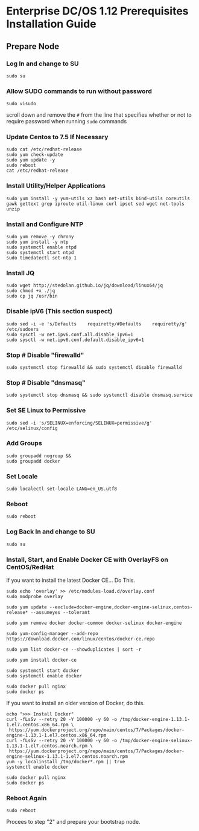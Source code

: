# Enterprise DC/OS 1.12 Prerequisites Installation Guide

## Prepare Node

### Log In and change to SU
```
sudo su
```

### Allow SUDO commands to run without password
```
sudo visudo
```
scroll down and remove the `#` from the line that specifies whether or not to require password when running `sudo` commands

### Update Centos to 7.5 If Necessary
```
sudo cat /etc/redhat-release
sudo yum check-update
sudo yum update -y
sudo reboot
cat /etc/redhat-release
```

### Install Utility/Helper Applications
```
sudo yum install -y yum-utils xz bash net-utils bind-utils coreutils gawk gettext grep iproute util-linux curl ipset sed wget net-tools unzip
```

### Install and Configure NTP
```
sudo yum remove -y chrony
sudo yum install -y ntp
sudo systemctl enable ntpd
sudo systemctl start ntpd
sudo timedatectl set-ntp 1
```

### Install JQ
```
sudo wget http://stedolan.github.io/jq/download/linux64/jq
sudo chmod +x ./jq
sudo cp jq /usr/bin
```

### Disable ipV6 (This section suspect)
```
sudo sed -i -e 's/Defaults    requiretty/#Defaults    requiretty/g' /etc/sudoers
sudo sysctl -w net.ipv6.conf.all.disable_ipv6=1
sudo sysctl -w net.ipv6.conf.default.disable_ipv6=1
```

### Stop # Disable "firewalld"
```
sudo systemctl stop firewalld && sudo systemctl disable firewalld
```

### Stop # Disable "dnsmasq"
```
sudo systemctl stop dnsmasq && sudo systemctl disable dnsmasq.service
```

### Set SE Linux to Permissive
```
sudo sed -i 's/SELINUX=enforcing/SELINUX=permissive/g' /etc/selinux/config
```

### Add Groups
```
sudo groupadd nogroup &&
sudo groupadd docker
```

### Set Locale
```
sudo localectl set-locale LANG=en_US.utf8
```

### Reboot
```
sudo reboot
```

### Log Back In and change to SU
```
sudo su
```

### Install, Start, and Enable Docker CE with OverlayFS on CentOS/RedHat

If you want to install the latest Docker CE... Do This.
```
sudo echo 'overlay' >> /etc/modules-load.d/overlay.conf
sudo modprobe overlay

sudo yum update --exclude=docker-engine,docker-engine-selinux,centos-release* --assumeyes --tolerant

sudo yum remove docker docker-common docker-selinux docker-engine

sudo yum-config-manager --add-repo https://download.docker.com/linux/centos/docker-ce.repo

sudo yum list docker-ce --showduplicates | sort -r

sudo yum install docker-ce

sudo systemctl start docker
sudo systemctl enable docker

sudo docker pull nginx
sudo docker ps
```

If you want to install an older version of Docker, do this.
```
echo ">>> Install Docker"
curl -fLsSv --retry 20 -Y 100000 -y 60 -o /tmp/docker-engine-1.13.1-1.el7.centos.x86_64.rpm \
 https://yum.dockerproject.org/repo/main/centos/7/Packages/docker-engine-1.13.1-1.el7.centos.x86_64.rpm
curl -fLsSv --retry 20 -Y 100000 -y 60 -o /tmp/docker-engine-selinux-1.13.1-1.el7.centos.noarch.rpm \
 https://yum.dockerproject.org/repo/main/centos/7/Packages/docker-engine-selinux-1.13.1-1.el7.centos.noarch.rpm
yum -y localinstall /tmp/docker*.rpm || true
systemctl enable docker

sudo docker pull nginx
sudo docker ps
```

### Reboot Again
```
sudo reboot
```
Procees to step "2" and prepare your bootstrap node.
